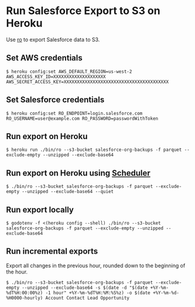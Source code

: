 # Run Salesforce Export to S3 on Heroku

Use [ro](https://www.octoberswimmer.com/ro-backup/) to export Salesforce data to S3.

## Set AWS credentials

```
$ heroku config:set AWS_DEFAULT_REGION=us-west-2 AWS_ACCESS_KEY_ID=XXXXXXXXXXXXXXXXXXXX AWS_SECRET_ACCESS_KEY=XXXXXXXXXXXXXXXXXXXXXXXXXXXXXXXXXXXXXXXX
```

## Set Salesforce credentials

```
$ heroku config:set RO_ENDPOINT=login.salesforce.com RO_USERNAME=user@example.com RO_PASSWORD=passwordWithToken
```

## Run export on Heroku

```
$ heroku run ./bin/ro --s3-bucket salesforce-org-backups -f parquet --exclude-empty --unzipped --exclude-base64
```

## Run export on Heroku using [Scheduler](https://devcenter.heroku.com/articles/scheduler)

```
$ ./bin/ro --s3-bucket salesforce-org-backups -f parquet --exclude-empty --unzipped --exclude-base64 --quiet
```

## Run export locally

```
$ godotenv -f <(heroku config --shell) ./bin/ro --s3-bucket salesforce-org-backups -f parquet --exclude-empty --unzipped --exclude-base64
```

## Run incremental exports

Export all changes in the previous hour, rounded down to the beginning of the hour.

```
$ ./bin/ro --s3-bucket salesforce-org-backups -f parquet --exclude-empty --unzipped --exclude-base64 -s $(date -d "$(date +%Y-%m-%dT%H:00:00%z) -1 hour" +%Y-%m-%dT%H:%M:%S%z) -o $(date +%Y-%m-%d-%H0000-hourly) Account Contact Lead Opportunity
```
